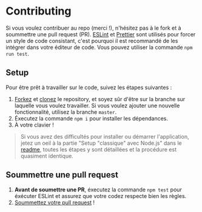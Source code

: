 # Contributing

Si vous voulez contribuer au repo (merci !), n'hésitez pas à le fork et à soummettre une pull request (PR). [ESLint](https://eslint.org/) et [Prettier](https://prettier.io/) sont utilisés pour forcer un style de code consistant, c'est pourquoi il est recommandé de les intégrer dans votre éditeur de code. Vous pouvez utiliser la commande `npm run test`.

## Setup

Pour être prêt à travailler sur le code, suivez les étapes suivantes :

1. [Forkez](https://docs.github.com/en/free-pro-team@latest/github/getting-started-with-github/fork-a-repo) et [clonez](https://docs.github.com/en/free-pro-team@latest/github/creating-cloning-and-archiving-repositories/cloning-a-repository) le repository, et soyez sûr d'être sur la branche sur laquelle vous voulez travailler. Si vous voulez ajouter une nouvelle fonctionnalité, utilisez la branche `master`.
2. Éxecutez la commande `npm i` pour installer les dépendances.
3. À votre clavier !

> Si vous avez des difficultés pour installer ou démarrer l'application, jetez un oeil à la partie "Setup "classique" avec Node.js" dans le [readme](../README.md), toutes les étapes y sont détaillées et la procédure est quasiment identique.

## Soummettre une pull request

1. **Avant de soumettre une PR**, éxecutez la commande `npm test` pour éxécuter ESLint et assurez que votre codez respecte bien les règles.
2. [Soummettez votre pull request](https://github.com/TanguyChiffoleau/Le-bot-en-JS/compare) !
